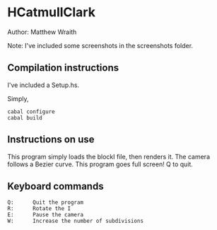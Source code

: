 HCatmullClark
=============


Author: Matthew Wraith

Note: I've included some screenshots in the screenshots folder.


Compilation instructions
------------------------

I've included a Setup.hs.

Simply,

```
cabal configure
cabal build
```

Instructions on use
-------------------

This program simply loads the blockI file, then renders it.
The camera follows a Bezier curve.
This program goes full screen! Q to quit.


Keyboard commands
-----------------
```
Q:      Quit the program
R:      Rotate the I
E:      Pause the camera
W:      Increase the number of subdivisions
```
